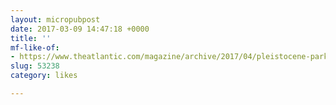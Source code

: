 ```yaml
---
layout: micropubpost
date: 2017-03-09 14:47:18 +0000
title: ''
mf-like-of:
- https://www.theatlantic.com/magazine/archive/2017/04/pleistocene-park/517779/
slug: 53238
category: likes

---
```


